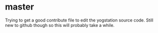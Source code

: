 # master
Trying to get a good contribute file to edit the yogstation source code.
Still new to github though so this will probably take a while.
